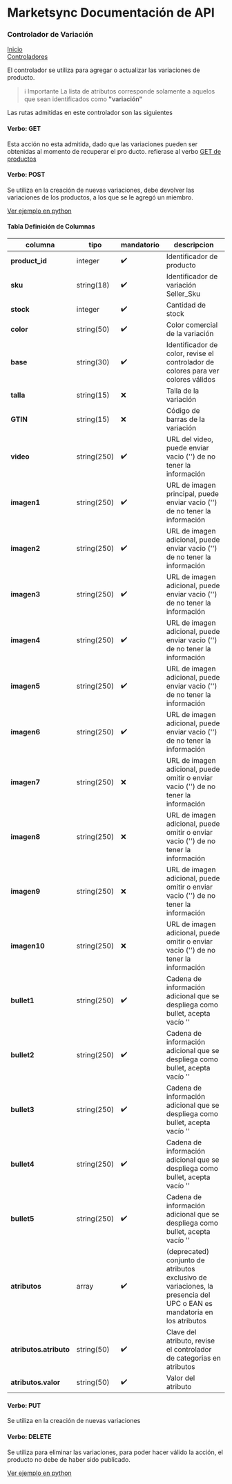 # Marketsync Documentación de API 
### Controlador de Variación

[Inicio](https://github.com/hvalles/marketsync)  
[Controladores](/links/controller.md)

El controlador se utiliza para agregar o actualizar las variaciones de producto.

> :information_source: Importante
> La lista de atributos corresponde solamente a aquelos que sean identificados como **"variación"**

Las rutas admitidas en este controlador son las siguientes

#### Verbo: GET 

Esta acción no esta admitida, dado que las variaciones pueden ser obtenidas al momento de recuperar el pro ducto.
refierase al verbo [GET de productos](productos.md)

#### Verbo: POST
Se utiliza en la creación de nuevas variaciones, debe devolver las variaciones de los productos, a los que se le agregó un miembro.

[Ver ejemplo en python](../examples/python/variacion.py)

#### Tabla Definición de Columnas

|columna|tipo|mandatorio|descripcion|
|-------|----|----------|-----------|
|**product_id**|integer|:heavy_check_mark:|Identificador de producto|
|**sku**|string(18)|:heavy_check_mark:|Identificador de variación Seller_Sku|
|**stock**|integer|:heavy_check_mark:|Cantidad de stock|
|**color**|string(50)|:heavy_check_mark:|Color comercial de la variación|
|**base**|string(30)|:heavy_check_mark:|Identificador de color, revise el controlador de colores para ver colores válidos|
|**talla**|string(15)|:x:|Talla de la variación|
|**GTIN**|string(15)|:x:|Código de barras de la variación|
|**video**|string(250)|:heavy_check_mark:|URL del video, puede enviar vacio ('') de no tener la información|
|**imagen1**|string(250)|:heavy_check_mark:|URL de imagen principal, puede enviar vacio ('') de no tener la información|
|**imagen2**|string(250)|:heavy_check_mark:|URL de imagen adicional, puede enviar vacio ('') de no tener la información|
|**imagen3**|string(250)|:heavy_check_mark:|URL de imagen adicional, puede enviar vacio ('') de no tener la información|
|**imagen4**|string(250)|:heavy_check_mark:|URL de imagen adicional, puede enviar vacio ('') de no tener la información|
|**imagen5**|string(250)|:heavy_check_mark:|URL de imagen adicional, puede enviar vacio ('') de no tener la información|
|**imagen6**|string(250)|:heavy_check_mark:|URL de imagen adicional, puede enviar vacio ('') de no tener la información|
|**imagen7**|string(250)|:x:|URL de imagen adicional, puede omitir o enviar vacio ('') de no tener la información|
|**imagen8**|string(250)|:x:|URL de imagen adicional, puede omitir o enviar vacio ('') de no tener la información|
|**imagen9**|string(250)|:x:|URL de imagen adicional, puede omitir o enviar vacio ('') de no tener la información|
|**imagen10**|string(250)|:x:|URL de imagen adicional, puede omitir o enviar vacio ('') de no tener la información|
|**bullet1**|string(250)|:heavy_check_mark:|Cadena de información adicional que se despliega como bullet, acepta vacío ''|
|**bullet2**|string(250)|:heavy_check_mark:|Cadena de información adicional que se despliega como bullet, acepta vacío ''|
|**bullet3**|string(250)|:heavy_check_mark:|Cadena de información adicional que se despliega como bullet, acepta vacío ''|
|**bullet4**|string(250)|:heavy_check_mark:|Cadena de información adicional que se despliega como bullet, acepta vacío ''|
|**bullet5**|string(250)|:heavy_check_mark:|Cadena de información adicional que se despliega como bullet, acepta vacío ''|
|**atributos**|array|:heavy_check_mark:|(deprecated) conjunto de atributos exclusivo de variaciones, la presencia del UPC o EAN es mandatoria en los atributos |
|**atributos.atributo**|string(50)|:heavy_check_mark:|Clave del atributo, revise el controlador de categorias en atributos|
|**atributos.valor**|string(50)|:heavy_check_mark:|Valor del atributo|


#### Verbo: PUT
Se utiliza en la creación de nuevas variaciones

#### Verbo: DELETE

Se utiliza para eliminar las variaciones, para poder hacer válido la acción, el producto no debe de haber sido publicado.

[Ver ejemplo en python](../examples/python/variacion.py)